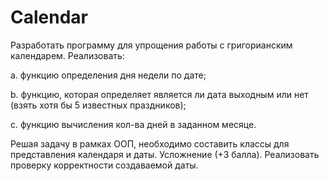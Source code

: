# Calendar

Разработать программу для упрощения работы с григорианским календарем.
Реализовать: 

a. функцию определения дня недели по дате; 

b. функцию, которая определяет является ли дата выходным или нет (взять хотя бы 5 известных праздников); 

c. функцию вычисления кол-ва дней в заданном месяце. 

Решая задачу в рамках ООП, необходимо составить классы для представления календаря и даты. 
Усложнение (+3 балла). Реализовать проверку корректности создаваемой даты.
